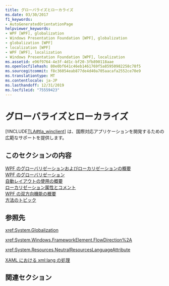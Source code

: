 ```yaml
---
title: グローバライズとローカライズ
ms.date: 03/30/2017
f1_keywords:
- AutoGeneratedOrientationPage
helpviewer_keywords:
- WPF [WPF], globalization
- Windows Presentation Foundation [WPF], globalization
- globalization [WPF]
- localization [WPF]
- WPF [WPF], localization
- Windows Presentation Foundation [WPF], localization
ms.assetid: e96f9764-4e3f-4d1c-bf20-3fb890118aae
ms.openlocfilehash: 80e0bf641c46eb1461769f5a85950982258c78f5
ms.sourcegitcommit: f8c36054eab877de4d40a705aacafa2552ce70e9
ms.translationtype: MT
ms.contentlocale: ja-JP
ms.lasthandoff: 12/31/2019
ms.locfileid: "75559423"
---
```

# <a name="globalization-and-localization"></a>グローバライズとローカライズ
[!INCLUDE[TLA#tla_winclient](../../../../includes/tlasharptla-winclient-md.md)] は、国際対応アプリケーションを開発するための広範なサポートを提供します。  
  
## <a name="in-this-section"></a>このセクションの内容  
 [WPF のグローバリゼーションおよびローカリゼーションの概要](wpf-globalization-and-localization-overview.md)  
 [WPF のグローバリゼーション](globalization-for-wpf.md)  
 [自動レイアウトの使用の概要](use-automatic-layout-overview.md)  
 [ローカリゼーション属性とコメント](localization-attributes-and-comments.md)  
 [WPF の双方向機能の概要](bidirectional-features-in-wpf-overview.md)  
 [方法のトピック](globalization-and-localization-how-to-topics.md)  
  
## <a name="reference"></a>参照先  
 <xref:System.Globalization>  
  
 <xref:System.Windows.FrameworkElement.FlowDirection%2A>  
  
 <xref:System.Resources.NeutralResourcesLanguageAttribute>  
  
 [XAML における xml:lang の処理](../../../desktop-wpf/xaml-services/xml-language-handling.md)  
  
## <a name="related-sections"></a>関連セクション

